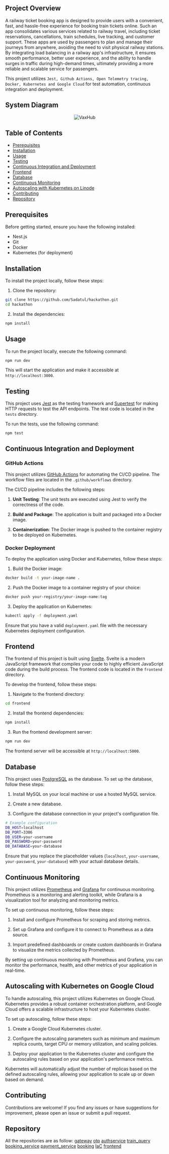 ## Project  Overview

A railway ticket booking app is designed to provide users with a convenient, fast, and hassle-free experience for booking train tickets online. Such an app consolidates various services related to railway travel, including ticket reservations, cancellations, train schedules, live tracking, and customer support. These apps are used by passengers to plan and manage their journeys from anywhere, avoiding the need to visit physical railway stations. By integrating load balancing in a railway app's infrastructure, it ensures smooth performance, better user experience, and the ability to handle surges in traffic during high-demand times, ultimately providing a more reliable and scalable service for passengers.

This project utilizes `Jest, Github Actions, Open Telemetry tracing, Docker, Kubernetes and Google Cloud` for test automation, continuous integration and deployment.

## System Diagram
<p align='center'>
<img alt="VaxHub" src="assets/Architecture.png" />
</p>

## Table of Contents

- [Prerequisites](#prerequisites)
- [Installation](#installation)
- [Usage](#usage)
- [Testing](#testing)
- [Continuous Integration and Deployment](#continuous-integration-and-deployment)
- [Frontend](#frontend)
- [Database](#database)
- [Continuous Monitoring](#continuous-monitoring)
- [Autoscaling with Kubernetes on Linode](#autoscaling-with-kubernetes-on-linode)
- [Contributing](#contributing)
- [Repository ](#repository)

## Prerequisites

Before getting started, ensure you have the following installed:

- Nest.js
- Git
- Docker
- Kubernetes (for deployment)

## Installation

To install the project locally, follow these steps:

1. Clone the repository:

```bash
git clone https://github.com/Sadatul/hackathon.git
cd hackathon
```

2. Install the dependencies:

```bash
npm install
```

## Usage

To run the project locally, execute the following command:

```bash
npm run dev
```

This will start the application and make it accessible at `http://localhost:3000`.


## Testing

This project uses [Jest](https://jestjs.io/) as the testing framework and [Supertest](https://www.npmjs.com/package/supertest) for making HTTP requests to test the API endpoints. The test code is located in the `tests` directory.

To run the tests, use the following command:

```bash
npm test
```

## Continuous Integration and Deployment

### GitHub Actions

This project utilizes [GitHub Actions](https://github.com/features/actions) for automating the CI/CD pipeline. The workflow files are located in the `.github/workflows` directory.

The CI/CD pipeline includes the following steps:


1. **Unit Testing**: The unit tests are executed using Jest to verify the correctness of the code.

2. **Build and Package**: The application is built and packaged into a Docker image.

3. **Containerization**: The Docker image is pushed to the container registry to be deployed on Kubernetes.

### Docker Deployment

To deploy the application using Docker and Kubernetes, follow these steps:

1. Build the Docker image:

```bash
docker build -t your-image-name .
```

2. Push the Docker image to a container registry of your choice:

```bash
docker push your-registry/your-image-name:tag
```

3. Deploy the application on Kubernetes:

```bash
kubectl apply -f deployment.yaml
```

Ensure that you have a valid `deployment.yaml` file with the necessary Kubernetes deployment configuration.

## Frontend

The frontend of this project is built using [Svelte](https://svelte.dev/). Svelte is a modern JavaScript framework that compiles your code to highly efficient JavaScript code during the build process. The frontend code is located in the `frontend` directory.

To develop the frontend, follow these steps:

1. Navigate to the frontend directory:

```bash
cd frontend
```

2. Install the frontend dependencies:

```bash
npm install
```

3. Run the frontend development server:

```bash
npm run dev
```

The frontend server will be accessible at `http://localhost:5000`.

## Database

This project uses [PostgreSQL](https://www.postgresql.org/) as the database. To set up the database, follow these steps:

1. Install MySQL on your local machine or use a hosted MySQL service.

2. Create a new database.

3. Configure the database connection in your project's configuration file.

```bash
# Example configuration
DB_HOST=localhost
DB_PORT=3306
DB_USER=your-username
DB_PASSWORD=your-password
DB_DATABASE=your-database
```

Ensure that you replace the placeholder values (`localhost`, `your-username`, `your-password`, `your-database`) with your actual database details.

## Continuous Monitoring

This project utilizes [Prometheus](https://prometheus.io/) and [Grafana](https://grafana.com/) for continuous monitoring. Prometheus is a monitoring and alerting toolkit, while Grafana is a visualization tool for analyzing and monitoring metrics.

To set up continuous monitoring, follow these steps:

1. Install and configure Prometheus for scraping and storing metrics.

2. Set up Grafana and configure it to connect to Prometheus as a data source.

3. Import predefined dashboards or create custom dashboards in Grafana to visualize the metrics collected by Prometheus.

By setting up continuous monitoring with Prometheus and Grafana, you can monitor the performance, health, and other metrics of your application in real-time.

## Autoscaling with Kubernetes on Google Cloud 

To handle autoscaling, this project utilizes Kubernetes on Google Cloud. Kubernetes provides a robust container orchestration platform, and Google Cloud offers a scalable infrastructure to host your Kubernetes cluster.

To set up autoscaling, follow these steps:

1. Create a Google Cloud Kubernetes cluster.

2. Configure the autoscaling parameters such as minimum and maximum replica counts, target CPU or memory utilization, and scaling policies.

3. Deploy your application to the Kubernetes cluster and configure the autoscaling rules based on your application's performance metrics.

Kubernetes will automatically adjust the number of replicas based on the defined autoscaling rules, allowing your application to scale up or down based on demand.

## Contributing

Contributions are welcome! If you find any issues or have suggestions for improvement, please open an issue or submit a pull request.

## Repository

All the repositories are as follow:
[gateway](https://github.com/Sadatul/hackathon_gateway)
[otp](https://github.com/Sadatul/hackathon_otp)
[authservice](https://github.com/Sadatul/hackathon_authservice)
[train_query](https://github.com/Sadatul/hackathon_train_query)
[booking_service](https://github.com/Sadatul/hackathon_booking_service)
[payment_service](https://github.com/Sadatul/hackathon_payment_service)
[booking](https://github.com/Sadatul/hackathon_booking)
[IaC](https://github.com/Sadatul/hacakathon_IaC)
[frontend](https://github.com/hasnainadil/hackathon-frontend24.git)


